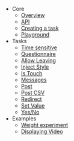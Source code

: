 - Core
    - [Overview](overview.md)
    - [API](API.md)
    - [Creating a task](create.md)
    - [Playground](playground.js)
- Tasks
    - [Time sensitive](time.md)
    - [Questionnaire](quest.md)
    - [Allow Leaving](allowleaving.md)
    - [Inject Style](injectStyle.md)
    - [Is Touch](isTouch.md)
    - [Messages](messages.md)
    - [Post](post.md)
    - [Post CSV](postCsv.md)
    - [Redirect](redirect.md)
    - [Set Value](setValue.md)
    - [Yes/No](yesno.md)
- Examples
    - [Weight experiment](weightManager.js)
    - [Displaying Video](videoManager.js)
